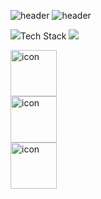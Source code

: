 ![header](https://capsule-render.vercel.app/api?type=waving&color=auto&height=300&section=header&&animation=twinkling&text=안녕하세요%20클라이언트%20개발자%20박시현입니다.&fontSize=30)
![header](https://capsule-render.vercel.app/api?type=waving&color=auto&height=300&section=header&&animation=twinkling&text=안녕하세요%20클라이언트%20개발자%20박시현입니다.&fontSize=30)

<img src="https://img.shields.io/badge/Rotary International-F7A81B?logo=Rotary International">Tech Stack
<img src="https://img.shields.io/badge/Unity-FFFFFF?logo=Unity">   
<div style="display: flex; align-items: flex-start;"><img src="https://techstack-generator.vercel.app/csharp-icon.svg" alt="icon" width="74" height="74" /></div><div style="display: flex; align-items: flex-start;"><img src="https://techstack-generator.vercel.app/github-icon.svg" alt="icon" width="74" height="74" /></div><div style="display: flex; align-items: flex-start;"><img src="https://techstack-generator.vercel.app/cpp-icon.svg" alt="icon" width="74" height="74" /></div>
